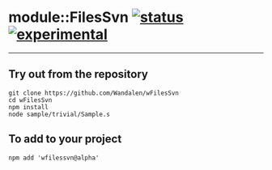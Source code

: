 
# module::FilesSvn  [![status](https://github.com/Wandalen/wFilesSvn/workflows/publish/badge.svg)](https://github.com/Wandalen/wFilesSvn/actions?query=workflow%3Apublish) [![experimental](https://img.shields.io/badge/stability-experimental-orange.svg)](https://github.com/emersion/stability-badges#experimental)

___

## Try out from the repository
```
git clone https://github.com/Wandalen/wFilesSvn
cd wFilesSvn
npm install
node sample/trivial/Sample.s
```

## To add to your project
```
npm add 'wfilessvn@alpha'
```




